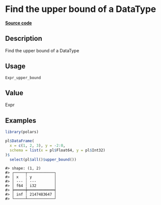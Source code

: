 
# Find the upper bound of a DataType

[**Source code**](https://github.com/pola-rs/r-polars/tree/main/R/#L)

## Description

Find the upper bound of a DataType

## Usage

<pre><code class='language-R'>Expr_upper_bound
</code></pre>

## Value

Expr

## Examples

``` r
library(polars)

pl$DataFrame(
  x = c(1, 2, 3), y = -2:0,
  schema = list(x = pl$Float64, y = pl$Int32)
)$
  select(pl$all()$upper_bound())
```

    #> shape: (1, 2)
    #> ┌─────┬────────────┐
    #> │ x   ┆ y          │
    #> │ --- ┆ ---        │
    #> │ f64 ┆ i32        │
    #> ╞═════╪════════════╡
    #> │ inf ┆ 2147483647 │
    #> └─────┴────────────┘
